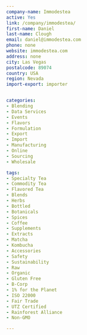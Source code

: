 ```yaml
---
company-name: Immodestea
active: Yes
link: /company/immodestea/
first-name: Daniel
last-name: Clough
email: daniel@immodestea.com
phone: none
website: immodestea.com
address: none
city: Las Vegas
postalcode: 89074
country: USA
region: Nevada
import-export: importer


categories:
- Blending
- Data Services
- Events
- Flavors
- Formulation
- Export
- Import
- Manufacturing
- Online
- Sourcing
- Wholesale

tags:
- Specialty Tea
- Commodity Tea
- Flavored Tea
- Blends
- Herbs
- Bottled
- Botanicals
- Spices
- Coffee
- Supplements
- Extracts
- Matcha
- Kombucha        
- Accessories
- Safety
- Sustainability
- Raw
- Organic
- Gluten Free
- B-Corp
- 1% for the Planet
- ISO 22000
- Fair Trade
- UTZ Certified
- Rainforest Alliance
- Non-GMO

---
```


